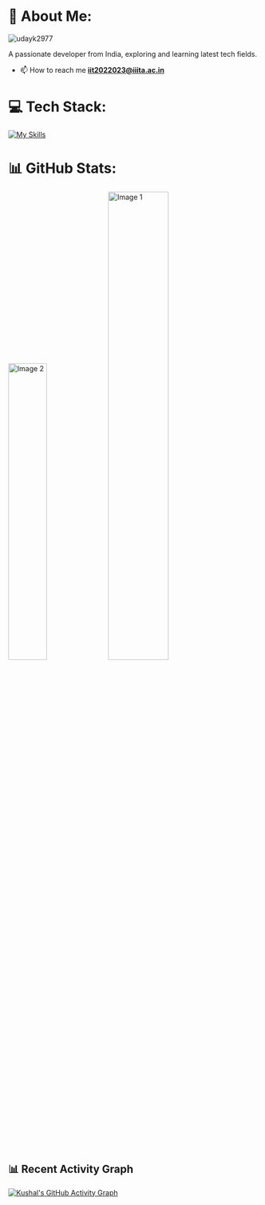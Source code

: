 
# 💫 About Me:
<p align="left"> <img src="https://komarev.com/ghpvc/?username=udayk2977&label=Profile%20views&color=0e75b6&style=flat" alt="udayk2977" /> </p>

A passionate developer from India, exploring and learning latest tech fields.

- 📫 How to reach me **iit2022023@iiita.ac.in**


# 💻 Tech Stack:
[![My Skills](https://skillicons.dev/icons?i=cpp,c,python,git,html,css,figma,django,mysql,github)](https://github.com/udayk2977)

# 📊 GitHub Stats:
<span><img style="width: 39%;" src="https://github-readme-stats.vercel.app/api/top-langs/?username=udayk2977&theme=nightowl&hide_border=false&include_all_commits=false&count_private=false&layout=compact" alt="Image 2"></span>
<span><img style="width: 49%;" src="https://github-readme-stats.vercel.app/api?username=udayk2977&theme=nightowl&hide_border=false&include_all_commits=false&count_private=false" alt="Image 1"></span>


## 📊 Recent Activity Graph
[![Kushal's GitHub Activity Graph](https://github-readme-activity-graph.vercel.app/graph?username=udayk2977&bg_color=000000&color=ababab&line=7e00e6&point=d1d1d1&area=true&hide_border=true)](https://github.com/udayk2977)

